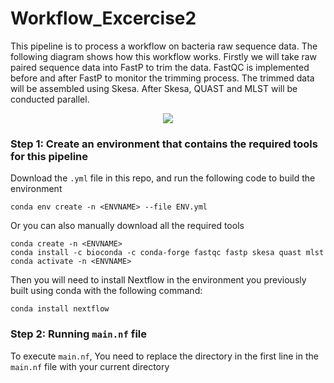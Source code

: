 # Workflow_Excercise2
This pipeline is to process a workflow on bacteria raw sequence data. The following diagram shows how this workflow works. Firstly we will take raw paired sequence data into FastP to trim the data. FastQC is implemented before and after FastP to monitor the trimming process. The trimmed data will be assembled using Skesa. 
After Skesa, QUAST and MLST will be conducted parallel. 
<p align="center">
<img src="https://github.com/BoxuanBobLi/Workflow_Excercise2/assets/144747075/7e02fb02-c276-4e8a-b2ff-7ada6fb228e2" />
</p>

### Step 1: Create an environment that contains the required tools for this pipeline

Download the `.yml` file in this repo, and run the following code to build the environment 

```
conda env create -n <ENVNAME> --file ENV.yml
```

Or you can also manually download all the required tools

```
conda create -n <ENVNAME>
conda install -c bioconda -c conda-forge fastqc fastp skesa quast mlst
conda activate -n <ENVNAME>
```

Then you will need to install Nextflow in the environment you previously built using conda with the following command:

```
conda install nextflow
```

### Step 2: Running `main.nf` file

To execute `main.nf`, You need to replace the directory in the first line in the `main.nf` file with your current directory
